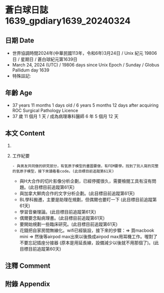 [_metadata_:encoding]: - "utf-8"
[_metadata_:language]: - "zh-Hant-TW"
[_metadata_:fileformat]: - "markdown"
[_metadata_:MIME_type]: - "text/plain"
[_metadata_:markdown_version]: - "commonmark version 0.30"
[_metadata_:markdown_spec]: - "https://spec.commonmark.org/0.30/"

# 蒼白球日誌1639_gpdiary1639_20240324 #

## 日期 Date ##

* 世界協調時間2024年(中華民國113年，令和6年)3月24日 / Unix 紀元 19806 日 / 星期日 / 蒼白球紀元第1639日
* March 24, 2024 (UTC) / 19806 days since Unix Epoch / Sunday / Globus Pallidum day 1639
* 特殊註記:

## 年齡 Age ##

* 37 years 11 months 1 days old / 6 years 5 months 12 days after acquiring ROC Surgical Pathology Licence
* 37 歲 11 個月 1 天 / 成為病理專科醫師 6 年 5 個月 12 天

## 本文 Content ##

1. 

    
2. 工作紀要

       - 與男友共同做的研究部分，有氫原子模型的畫圖要做，有FEM要學。找到了別人寫的完整的氫原子模型，接下來讀看看code。(此目標目前追蹤第61天)
   - 與H大合作的切片影像分析企劃，已經停擺很久，需要檢閱工具有沒有問題。(此目標目前追蹤第61天)
   - 與加拿大鮮肉合作的文字分析企劃。(此目標目前追蹤第61天)
   - BL學科搬遷，主要是助理在規劃，但偶爾也要盯一下 (此目標目前追蹤第61天)
   - 學習音樂理論。(此目標目前追蹤第61天)
   - 偶爾要念點病理書。(此目標目前追蹤第61天)
   - 要開始規劃一些臨床研究。(此目標目前追蹤第61天)
   - 花錢把自家房間無線化。wifi已經裝設，接下來的步驟：=> 買macbook mini => 然後等airpod max出來以後換成airpod max用耳機工作。喔對了不要忘記插座分接器 (原本是用延長線，設備減少以後就不用那個了)。(此目標目前追蹤第60天)


## 注釋 Comment ##


## 附錄 Appendix ##

